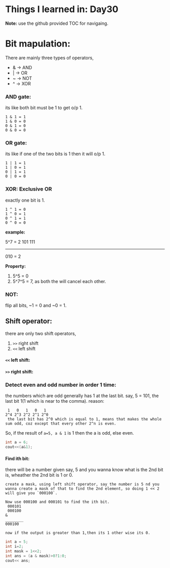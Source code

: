 # Things I learned in: Day30
**Note:** use the github provided TOC for navigaing.

# Bit mapulation:
There are mainly three types of operators,
- &  -> AND
- |  -> OR
- ~  -> NOT
- ^  -> XOR


### AND gate: 

its like both bit must be 1 to get o/p 1. 
```
1 & 1 = 1
1 & 0 = 0
0 & 1 = 0
0 & 0 = 0
```
### OR gate:

its like if one of the two bits is 1 then it will o/p 1. 

```
1 | 1 = 1
1 | 0 = 1
0 | 1 = 1
0 | 0 = 0
```

### XOR: Exclusive OR
exactly one bit is 1.
```
1 ^ 1 = 0
1 ^ 0 = 1
0 ^ 1 = 1
0 ^ 0 = 0
```

**example:**

5^7 = 2
101
111
___
010 = 2

**Property:**
1. 5^5 = 0
2. 5^7^5 = 7, as both the  will cancel each other.

### NOT:
flip all bits, ~1 = 0 and ~0 = 1.

## Shift operator:
there are only two shift operators,
1. `>>` right shift
2. `<<` left shift

####  `<<` left shift:

####  `>>` right shift:

### Detect even and odd number in order 1 time:
the numbers which are odd generally has 1 at the last bit.
say, 5 = 101, the last bit 1(1 which is near to the comma).
reason:
```
 1   0   1   0   1
2^4 2^3 2^2 2^1 2^0
 the last bit has 2^0 which is equal to 1, means that makes the whole sum odd, coz except that every other 2^n is even.         
```

So, if the result of `a=5, a & 1` is 1 then the a is odd, else even.

```cpp
int a = 6;
cout<<(a&1);
```

#### Find ith bit:
there will be a number given say, 5 and you wanna know what is the 2nd bit is, wheather the 2nd bit is 1 or 0. 

```
create a mask, using left shift operator, say the number is 5 nd you wanna create a mask of that to find the 2nd element, so doing 1 << 2 will give you `000100`.

Now use 000100 and 000101 to find the ith bit. 
 000101
 000100
&
________
000100

now if the output is greater than 1,then its 1 other wise its 0. 
```

```cpp
int a = 5;
int i=2;
int mask = 1<<2;
int ans = (a & mask)>0?1:0;
cout<< ans;
```





